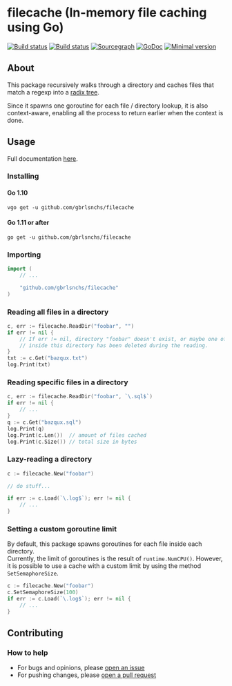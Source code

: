# filecache (In-memory file caching using Go)
[![Build status](https://travis-ci.org/gbrlsnchs/filecache.svg?branch=master)](https://travis-ci.org/gbrlsnchs/filecache)
[![Build status](https://ci.appveyor.com/api/projects/status/qewple44o5rffms9/branch/master?svg=true)](https://ci.appveyor.com/project/gbrlsnchs/filecache/branch/master)
[![Sourcegraph](https://sourcegraph.com/github.com/gbrlsnchs/filecache/-/badge.svg)](https://sourcegraph.com/github.com/gbrlsnchs/filecache?badge)
[![GoDoc](https://godoc.org/github.com/gbrlsnchs/filecache?status.svg)](https://godoc.org/github.com/gbrlsnchs/filecache)
[![Minimal version](https://img.shields.io/badge/minimal%20version-go1.10%2B-5272b4.svg)](https://golang.org/doc/go1.10)

## About
This package recursively walks through a directory and caches files that match a regexp into a [radix tree](https://en.wikipedia.org/wiki/Radix_tree).

Since it spawns one goroutine for each file / directory lookup, it is also context-aware, enabling all the process to return earlier when the context is done.

## Usage
Full documentation [here](https://godoc.org/github.com/gbrlsnchs/filecache).

### Installing
#### Go 1.10
`vgo get -u github.com/gbrlsnchs/filecache`
#### Go 1.11 or after
`go get -u github.com/gbrlsnchs/filecache`

### Importing
```go
import (
	// ...

	"github.com/gbrlsnchs/filecache"
)
```

### Reading all files in a directory
```go
c, err := filecache.ReadDir("foobar", "")
if err != nil {
	// If err != nil, directory "foobar" doesn't exist, or maybe one of the files
	// inside this directory has been deleted during the reading.
}
txt := c.Get("bazqux.txt")
log.Print(txt)
```

### Reading specific files in a directory
```go
c, err := filecache.ReadDir("foobar", `\.sql$`)
if err != nil {
	// ...
}
q := c.Get("bazqux.sql")
log.Print(q)
log.Print(c.Len())  // amount of files cached
log.Print(c.Size()) // total size in bytes
```

### Lazy-reading a directory
```go
c := filecache.New("foobar")

// do stuff...

if err := c.Load(`\.log$`); err != nil {
	// ...
}
```

### Setting a custom goroutine limit
By default, this package spawns goroutines for each file inside each directory.  
Currently, the limit of goroutines is the result of `runtime.NumCPU()`. However, it is possible to use a cache with a custom limit by using the method `SetSemaphoreSize`.
```go
c := filecache.New("foobar")
c.SetSemaphoreSize(100)
if err := c.Load(`\.log$`); err != nil {
	// ...
}
```

## Contributing
### How to help
- For bugs and opinions, please [open an issue](https://github.com/gbrlsnchs/filecache/issues/new)
- For pushing changes, please [open a pull request](https://github.com/gbrlsnchs/filecache/compare)
